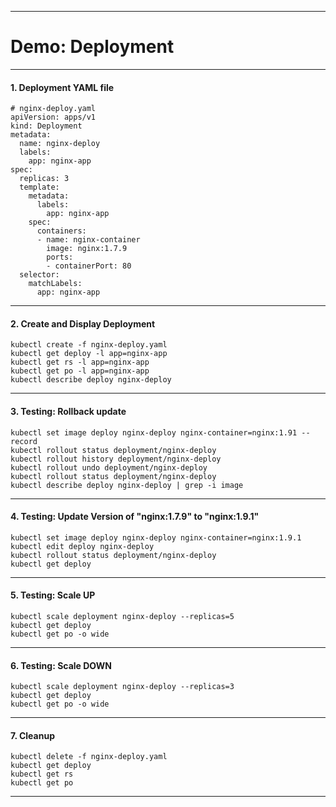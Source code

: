 
*******************************************************************
# Demo: Deployment
*******************************************************************

#### 1. Deployment YAML file
```
# nginx-deploy.yaml
apiVersion: apps/v1
kind: Deployment
metadata:
  name: nginx-deploy
  labels:
    app: nginx-app
spec:
  replicas: 3
  template:
    metadata:
      labels:
        app: nginx-app
    spec:
      containers:
      - name: nginx-container
        image: nginx:1.7.9
        ports:
        - containerPort: 80
  selector:
    matchLabels:
      app: nginx-app
```
*******************************************************************
#### 2. Create and Display Deployment
```
kubectl create -f nginx-deploy.yaml 
kubectl get deploy -l app=nginx-app
kubectl get rs -l app=nginx-app
kubectl get po -l app=nginx-app
kubectl describe deploy nginx-deploy
```
*******************************************************************
#### 3. Testing: Rollback update 
```
kubectl set image deploy nginx-deploy nginx-container=nginx:1.91 --record
kubectl rollout status deployment/nginx-deploy
kubectl rollout history deployment/nginx-deploy
kubectl rollout undo deployment/nginx-deploy
kubectl rollout status deployment/nginx-deploy
kubectl describe deploy nginx-deploy | grep -i image
```
*******************************************************************
#### 4. Testing: Update Version of "nginx:1.7.9"  to "nginx:1.9.1"
```
kubectl set image deploy nginx-deploy nginx-container=nginx:1.9.1
kubectl edit deploy nginx-deploy
kubectl rollout status deployment/nginx-deploy
kubectl get deploy
```
*******************************************************************
#### 5. Testing: Scale UP
```
kubectl scale deployment nginx-deploy --replicas=5
kubectl get deploy
kubectl get po -o wide
```
*******************************************************************
#### 6. Testing: Scale DOWN
```
kubectl scale deployment nginx-deploy --replicas=3
kubectl get deploy
kubectl get po -o wide
```   
*******************************************************************
#### 7. Cleanup
```
kubectl delete -f nginx-deploy.yaml
kubectl get deploy
kubectl get rs
kubectl get po 
```
*******************************************************************


 